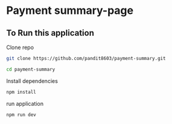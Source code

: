 # Payment summary-page



## To Run this application 
Clone repo

 ```sh
 git clone https://github.com/pandit8603/payment-summary.git
 
 cd payment-summary
 ```

Install dependencies 

``` sh
npm install
```

run application

```sh
npm run dev
```